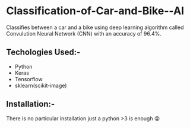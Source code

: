 # Classification-of-Car-and-Bike--AI

Classifies between a car and a bike using deep learning algorithm called Convulution Neural Network (CNN) with an accuracy of 96.4%.

## Techologies Used:- 

- Python
- Keras
- Tensorflow
- sklearn(scikit-image)

## Installation:- 
There is no particular installation just a python >3 is enough :stuck_out_tongue_winking_eye: 
